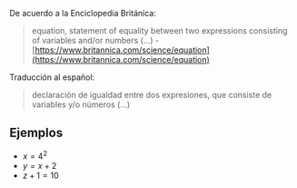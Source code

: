 De acuerdo a la Enciclopedia Británica:
> equation, statement of equality between two expressions consisting of variables and/or numbers (...)
> \- [https://www.britannica.com/science/equation](https://www.britannica.com/science/equation)

Traducción al español:
> declaración de igualdad entre dos expresiones, que consiste de variables y/o números (...)

## Ejemplos
- $x = 4^2$
- $y = x + 2$
- $z + 1 = 10$